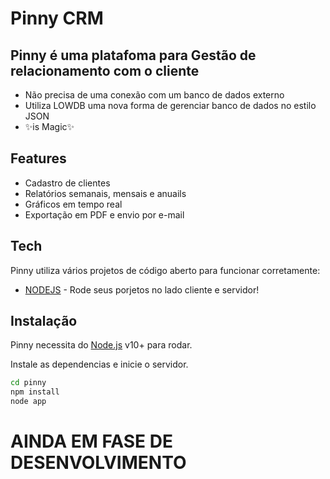 # Pinny CRM
## Pinny é uma platafoma para Gestão de relacionamento com o cliente

- Não precisa de uma conexão com um banco de dados externo
- Utiliza LOWDB uma nova forma de gerenciar banco de dados no estilo JSON
- ✨is Magic✨

## Features

- Cadastro de clientes
- Relatórios semanais, mensais e anuails
- Gráficos em tempo real
- Exportação em PDF e envio por e-mail

## Tech

Pinny utiliza vários projetos de código aberto para funcionar corretamente:

- [NODEJS] - Rode seus porjetos no lado cliente e servidor!

## Instalação

Pinny necessita do [Node.js](https://nodejs.org/) v10+ para rodar.

Instale as dependencias e inicie o servidor.

```sh
cd pinny
npm install
node app
```


# AINDA EM FASE DE DESENVOLVIMENTO

   [NodeJS]: <https://nodejs.org/en/>
